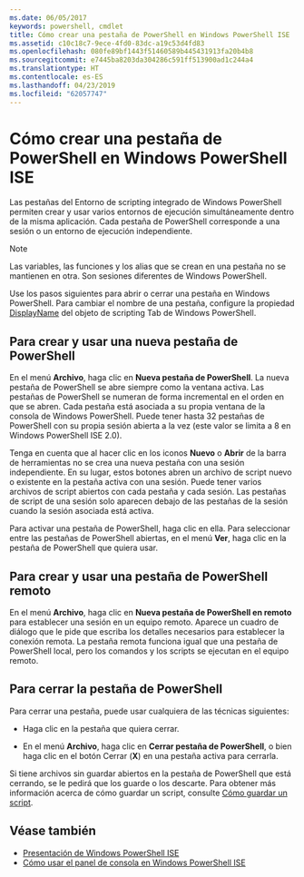 ```yaml
---
ms.date: 06/05/2017
keywords: powershell, cmdlet
title: Cómo crear una pestaña de PowerShell en Windows PowerShell ISE
ms.assetid: c10c18c7-9ece-4fd0-83dc-a19c53d4fd83
ms.openlocfilehash: 080fe89bf1443f51460589b445431913fa20b4b8
ms.sourcegitcommit: e7445ba8203da304286c591ff513900ad1c244a4
ms.translationtype: HT
ms.contentlocale: es-ES
ms.lasthandoff: 04/23/2019
ms.locfileid: "62057747"
---
```

# <a name="how-to-create-a-powershell-tab-in-windows-powershell-ise"></a>Cómo crear una pestaña de PowerShell en Windows PowerShell ISE

Las pestañas del Entorno de scripting integrado de Windows PowerShell permiten crear y usar varios entornos de ejecución simultáneamente dentro de la misma aplicación.
Cada pestaña de PowerShell corresponde a una sesión o un entorno de ejecución independiente.

> [!NOTE]
> Las variables, las funciones y los alias que se crean en una pestaña no se mantienen en otra. Son sesiones diferentes de Windows PowerShell.

Use los pasos siguientes para abrir o cerrar una pestaña en Windows PowerShell.
Para cambiar el nombre de una pestaña, configure la propiedad [DisplayName](object-model/The-PowerShellTab-Object.md#displayname) del objeto de scripting Tab de Windows PowerShell.

## <a name="to-create-and-use-a-new-powershell-tab"></a>Para crear y usar una nueva pestaña de PowerShell

En el menú **Archivo**, haga clic en **Nueva pestaña de PowerShell**. La nueva pestaña de PowerShell se abre siempre como la ventana activa.
Las pestañas de PowerShell se numeran de forma incremental en el orden en que se abren.
Cada pestaña está asociada a su propia ventana de la consola de Windows PowerShell.
Puede tener hasta 32 pestañas de PowerShell con su propia sesión abierta a la vez (este valor se limita a 8 en Windows PowerShell ISE 2.0).

Tenga en cuenta que al hacer clic en los iconos **Nuevo** o **Abrir** de la barra de herramientas no se crea una nueva pestaña con una sesión independiente.
En su lugar, estos botones abren un archivo de script nuevo o existente en la pestaña activa con una sesión.
Puede tener varios archivos de script abiertos con cada pestaña y cada sesión.
Las pestañas de script de una sesión solo aparecen debajo de las pestañas de la sesión cuando la sesión asociada está activa.

Para activar una pestaña de PowerShell, haga clic en ella. Para seleccionar entre las pestañas de PowerShell abiertas, en el menú **Ver**, haga clic en la pestaña de PowerShell que quiera usar.

## <a name="to-create-and-use-a-new-remote-powershell-tab"></a>Para crear y usar una pestaña de PowerShell remoto

En el menú **Archivo**, haga clic en **Nueva pestaña de PowerShell en remoto** para establecer una sesión en un equipo remoto.
Aparece un cuadro de diálogo que le pide que escriba los detalles necesarios para establecer la conexión remota.
La pestaña remota funciona igual que una pestaña de PowerShell local, pero los comandos y los scripts se ejecutan en el equipo remoto.

## <a name="to-close-a-powershell-tab"></a>Para cerrar la pestaña de PowerShell

Para cerrar una pestaña, puede usar cualquiera de las técnicas siguientes:

- Haga clic en la pestaña que quiera cerrar.

- En el menú **Archivo**, haga clic en **Cerrar pestaña de PowerShell**, o bien haga clic en el botón Cerrar (**X**) en una pestaña activa para cerrarla.

Si tiene archivos sin guardar abiertos en la pestaña de PowerShell que está cerrando, se le pedirá que los guarde o los descarte.
Para obtener más información acerca de cómo guardar un script, consulte [Cómo guardar un script](How-to-Write-and-Run-Scripts-in-the-Windows-PowerShell-ISE.md#how-to-save-a-script).

## <a name="see-also"></a>Véase también

- [Presentación de Windows PowerShell ISE](Introducing-the-Windows-PowerShell-ISE.md)
- [Cómo usar el panel de consola en Windows PowerShell ISE](How-to-Use-the-Console-Pane-in-the-Windows-PowerShell-ISE.md)